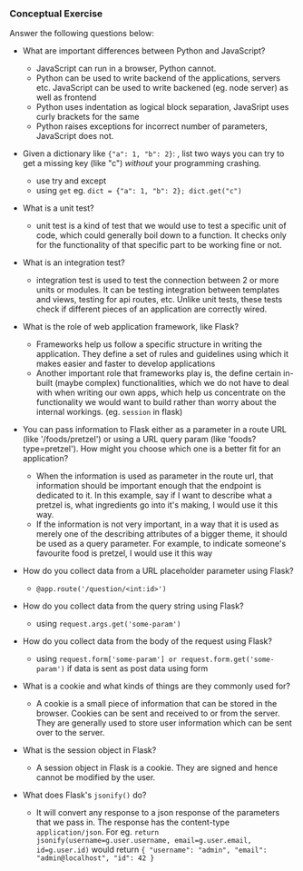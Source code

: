 ### Conceptual Exercise

Answer the following questions below:

- What are important differences between Python and JavaScript?
	- JavaScript can run in a browser, Python cannot.
	- Python can be used to write backend of the applications, servers etc. JavaScript can be used to write backened (eg. node server) as well as frontend 
	- Python uses indentation as logical block separation, JavaSript uses curly brackets for the same
	- Python raises exceptions for incorrect number of parameters, JavaScript does not.

- Given a dictionary like ``{"a": 1, "b": 2}``: , list two ways you can try to get a missing key (like "c") *without* your programming crashing.
	- use try and except
	- using `get` eg. `dict = {"a": 1, "b": 2}; dict.get("c")`	
	
- What is a unit test?
	- unit test is a kind of test that we would use to test a specific unit of code, which could generally boil down to a function. It checks only for the functionality of that specific part to be working fine or not. 	

- What is an integration test?
	- integration test is used to test the connection between 2 or more units or modules. It can be testing integration between templates and views, testing for api routes, etc. Unlike unit tests, these tests check if different pieces of an application are correctly wired.

- What is the role of web application framework, like Flask?
	- Frameworks help us follow a specific structure in writing the application. They define a set of rules and guidelines using which it makes easier and faster to develop applications
	- Another important role that frameworks play is, the define certain in-built (maybe complex) functionalities, which we do not have to deal with when writing our own apps, which help us concentrate on the functionality we would want to build rather than worry about the internal workings. (eg. `session` in flask)

- You can pass information to Flask either as a parameter in a route URL
  (like '/foods/pretzel') or using a URL query param (like
  'foods?type=pretzel'). How might you choose which one is a better fit
  for an application?
	- When the information is used as parameter in the route url, that information should be important enough that the endpoint is dedicated to it. In this example, say if I want to describe what a pretzel is, what ingredients go into it's making, I would use it this way.
	- If the information is not very important, in a way that it is used as merely one of the describing attributes of a bigger theme, it should be used as a query parameter. For example, to indicate someone's favourite food is pretzel, I would use it this way
- How do you collect data from a URL placeholder parameter using Flask?
	- `@app.route('/question/<int:id>')`	

- How do you collect data from the query string using Flask?
	- using `request.args.get('some-param')`

- How do you collect data from the body of the request using Flask?
	- using `request.form['some-param'] or request.form.get('some-param')` if data is sent as post data using form

- What is a cookie and what kinds of things are they commonly used for?
	- A cookie is a small piece of information that can be stored in the browser. Cookies can be sent and received to or from the server. They are generally used to store user information which can be sent over to the server. 	

- What is the session object in Flask?
	- A session object in Flask is a cookie. They are signed and hence cannot be modified by the user. 

- What does Flask's `jsonify()` do?
	- It will convert any response to a json response of the parameters that we pass in. The response has the content-type `application/json`. For eg. `return jsonify(username=g.user.username, email=g.user.email, id=g.user.id)` would return `{
    "username": "admin",
    "email": "admin@localhost",
    "id": 42
}`
